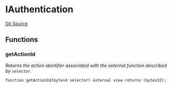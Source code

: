 # IAuthentication
[Git Source](https://github.com/Increment-Finance/peripheral-contracts/blob/45559668fd9e29384d52be9948eb4e35f7e92b00/contracts/interfaces/balancer/IVault.sol)


## Functions
### getActionId

*Returns the action identifier associated with the external function described by `selector`.*


```solidity
function getActionId(bytes4 selector) external view returns (bytes32);
```

